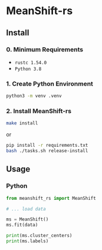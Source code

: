 # MeanShift-rs

## Install

### 0. Minimum Requirements

- `rustc 1.54.0`
- `Python 3.8`

### 1. Create Python Environment

```bash
python3 -m venv .venv
```

### 2. Install MeanShift-rs

```bash
make install
```

or

```bash
pip install -r requirements.txt
bash ./tasks.sh release-install
```

## Usage

### Python

```python
from meanshift_rs import MeanShift

# ... load data

ms = MeanShift()
ms.fit(data)

print(ms.cluster_centers)
print(ms.labels)
```
